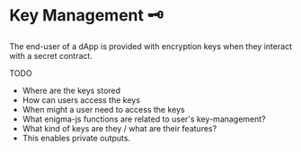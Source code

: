 ﻿# Key Management  🗝️

The end-user of a dApp is provided with encryption keys when they interact with a secret contract. 

TODO

 - Where are the keys stored 
 - How can users access the keys
 - When might a user need to access the keys
 - What enigma-js functions are related to user's key-management?
 - What kind of keys are they / what are their features?
 - This enables private outputs.

 
